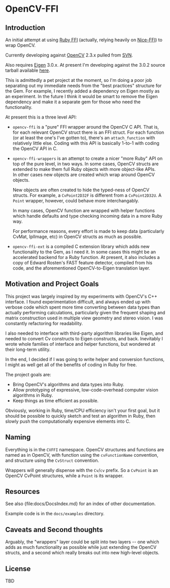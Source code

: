 OpenCV-FFI
==========

Introduction
------------

An initial attempt at using [Ruby
FFI](https://github.com/ffi/ffi) (actually, relying heavily on
[Nice-FFI](https://github.com/jacius/nice-ffi)) to wrap OpenCV.

Currently developing against
[OpenCV](http://opencv.willowgarage.com/wiki/) 2.3.x pulled from
[SVN](https://code.ros.org/svn/opencv/branches/2.3/opencv/).

Also requires [Eigen](http://eigen.tuxfamily.org/index.php?title=Main_Page) 3.0.x.  At present I'm developing against the 3.0.2  source tarball available [here](http://bitbucket.org/eigen/eigen/get/3.0.2.tar.gz).

This is admittedly a pet project at the moment, so I'm doing a poor job
separating out my immediate needs from the "best practices" structure
for the Gem.  For example, I recently added a dependency on Eigen mostly
as an experiment.  In the future I think it would be smart to remove
the Eigen dependency and make it a separate gem for those who need the
functionality.

At present this is a three level API:

+ `opencv-ffi` is a "pure" FFI wrapper around the OpenCV C API.  That is,
for each relevant OpenCV struct there is an FFI struct.  For each function
(or at least the one's I've gotten to), there's an `attach_function`
with relatively little else.   Coding with this API is basically 1-to-1
with coding the OpenCV API in C.

+ `opencv-ffi-wrappers` is an attempt to create a nicer "more Ruby" API
on top of the pure level, in two ways.   In some cases, OpenCV structs are extended to make them
full Ruby objects with more object-like APIs.  
In other cases new objects are created 
which wrap around OpenCV objects.

    New objects are often created to hide the typed-ness of OpenCV
    structs.  For example, a `CvPoint2D32F` is different from a
    `CvPoint2D32U`.  A `Point` wrapper, however, could behave more
    interchangably.

    In many cases, OpenCV function are wrapped with helper functions which handle defaults and type checking incoming data in a more Ruby way.

    For performance reasons, every effort is made to keep data (particularly
CvMat, IplImage, etc) in OpenCV structs as much as possible.

+ `opencv-ffi-ext` is a compiled C extension library which adds new
functionality to the Gem, as I need it.  In some cases this might be an
accelerated backend for a Ruby function.  At present, it also includes
a copy of Edward Rosten's FAST feature detector, compiled from his code,
and the aforementioned OpenCV-to-Eigen translation layer.

Motivation and Project Goals
---

This project was largely inspired by my experiments with OpenCV's C++
interface.  I found experimentation difficult, and always ended up with
verbose code which spent more time converting between data types than
actually performing calculations, particularly given the frequent shaping
and matrix construction used in multiple view geometry and stereo vision.
I was constantly refactoring for readability.

I also needed to interface with third-party algorithm libraries like
Eigen, and needed to convert Cv constructs to Eigen constructs, and back.
Inevitably I wrote whole families of interface and helper functions,
but wondered at their long-term utility.

In the end, I decided if I was going to write helper and conversion
functions, I might as well get all of the benefits of coding in Ruby
for free.

The project goals are:

 * Bring OpenCV's algorithms and data types into Ruby.
 * Allow prototyping of expressive, low-code-overhead computer vision algorithms in Ruby.
 * Keep things as time efficient as possible.

Obviously, working in Ruby, time/CPU efficiency isn't your first goal,
but it should be possible to quickly sketch and test an algorithm in Ruby,
then slowly push the computationally expensive elements into C.

Naming
---

Everything is in the `CVFFI` namespace.  OpenCV structures and functions
are named as in OpenCV, with function using the `cvFunctionName`
convention, and structure using the `CvStruct` convention.

Wrappers will generally dispense with the `Cv`/`cv` prefix.  So a
`CvPoint` is an OpenCV CvPoint structures, while a `Point` is its wrapper.


Resources
---

See also {file:docs/DocsIndex.md} for an index of other documentation.

Example code is in the `docs/examples` directory.


Caveats and Second thoughts
---

Arguably, the "wrappers" layer could be split into two layers --
one which adds as much functionality as possible while just extending the OpenCV
structs, and a second which really breaks out into new high-level objects.


License
---

TBD

